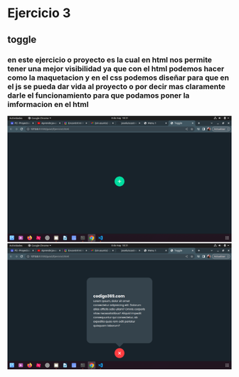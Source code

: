 # Ejercicio 3

## toggle

### en este ejercicio o proyecto es la cual en html nos permite tener una mejor visibilidad ya que con el html podemos hacer como la maquetacion y en el css podemos diseñar para que en el js se pueda dar vida al proyecto o por decir mas claramente darle el funcionamiento para que podamos poner la imformacion en el html
![toggle](./img/ejercicio2_parte1.png) ![toggle2](./img/ejercicio2_parte2.png)